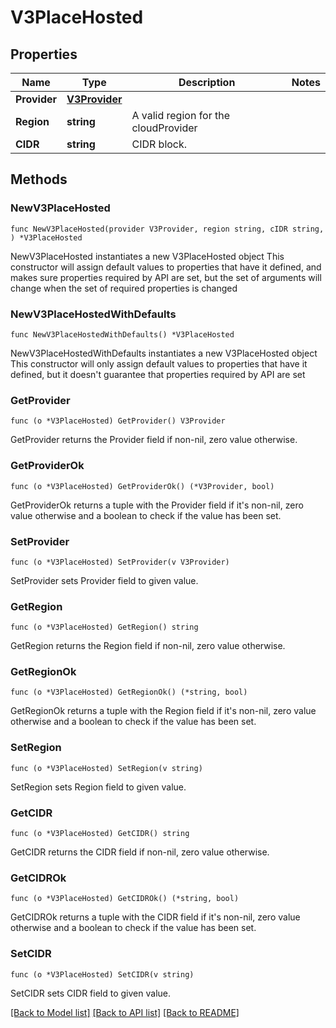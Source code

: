 # V3PlaceHosted

## Properties

Name | Type | Description | Notes
------------ | ------------- | ------------- | -------------
**Provider** | [**V3Provider**](V3Provider.md) |  | 
**Region** | **string** | A valid region for the cloudProvider | 
**CIDR** | **string** | CIDR block. | 

## Methods

### NewV3PlaceHosted

`func NewV3PlaceHosted(provider V3Provider, region string, cIDR string, ) *V3PlaceHosted`

NewV3PlaceHosted instantiates a new V3PlaceHosted object
This constructor will assign default values to properties that have it defined,
and makes sure properties required by API are set, but the set of arguments
will change when the set of required properties is changed

### NewV3PlaceHostedWithDefaults

`func NewV3PlaceHostedWithDefaults() *V3PlaceHosted`

NewV3PlaceHostedWithDefaults instantiates a new V3PlaceHosted object
This constructor will only assign default values to properties that have it defined,
but it doesn't guarantee that properties required by API are set

### GetProvider

`func (o *V3PlaceHosted) GetProvider() V3Provider`

GetProvider returns the Provider field if non-nil, zero value otherwise.

### GetProviderOk

`func (o *V3PlaceHosted) GetProviderOk() (*V3Provider, bool)`

GetProviderOk returns a tuple with the Provider field if it's non-nil, zero value otherwise
and a boolean to check if the value has been set.

### SetProvider

`func (o *V3PlaceHosted) SetProvider(v V3Provider)`

SetProvider sets Provider field to given value.


### GetRegion

`func (o *V3PlaceHosted) GetRegion() string`

GetRegion returns the Region field if non-nil, zero value otherwise.

### GetRegionOk

`func (o *V3PlaceHosted) GetRegionOk() (*string, bool)`

GetRegionOk returns a tuple with the Region field if it's non-nil, zero value otherwise
and a boolean to check if the value has been set.

### SetRegion

`func (o *V3PlaceHosted) SetRegion(v string)`

SetRegion sets Region field to given value.


### GetCIDR

`func (o *V3PlaceHosted) GetCIDR() string`

GetCIDR returns the CIDR field if non-nil, zero value otherwise.

### GetCIDROk

`func (o *V3PlaceHosted) GetCIDROk() (*string, bool)`

GetCIDROk returns a tuple with the CIDR field if it's non-nil, zero value otherwise
and a boolean to check if the value has been set.

### SetCIDR

`func (o *V3PlaceHosted) SetCIDR(v string)`

SetCIDR sets CIDR field to given value.



[[Back to Model list]](../README.md#documentation-for-models) [[Back to API list]](../README.md#documentation-for-api-endpoints) [[Back to README]](../README.md)


